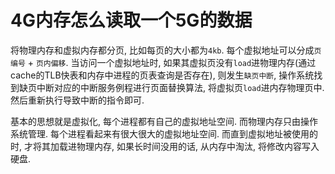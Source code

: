 # 4G内存怎么读取一个5G的数据

将物理内存和虚拟内存都分页, 比如每页的大小都为`4kb`. 每个虚拟地址可以分成`页编号` + `页内偏移`. 当访问一个虚拟地址时, 如果其虚拟页没有`load`进物理内存(通过cache的TLB快表和内存中进程的页表查询是否存在), 则发生`缺页中断`, 操作系统找到缺页中断对应的中断服务例程进行页面替换算法, 将虚拟页`load`进内存物理页中. 然后重新执行导致中断的指令即可.

基本的思想就是虚拟化, 每个进程都有自己的虚拟地址空间. 而物理内存只由操作系统管理. 每个进程看起来有很大很大的虚拟地址空间. 而直到虚拟地址被使用的时, 才将其加载进物理内存, 如果长时间没用的话, 从内存中淘汰, 将修改内容写入硬盘.